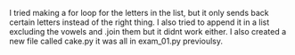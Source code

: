  I tried making a for loop for the letters in the list, but it only sends back certain letters instead of the right thing. I also tried to append it in a list excluding the vowels and .join them but it didnt work either. I also created a new file called cake.py it was all in exam_01.py previoulsy. 
